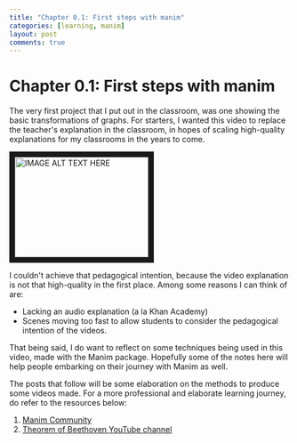 ```yaml
---
title: "Chapter 0.1: First steps with manim"
categories: [learning, manim]
layout: post
comments: true
---
```


# Chapter 0.1: First steps with manim

The very first project that I put out in the classroom, was one showing the basic transformations of graphs. For starters, I wanted this video to replace the teacher's explanation in the classroom, in hopes of scaling high-quality explanations for my classrooms in the years to come.

<a href="http://www.youtube.com/watch?feature=player_embedded&v=wmPH6SrvxX0
" target="_blank"><img src="http://img.youtube.com/vi/wmPH6SrvxX0/0.jpg" 
alt="IMAGE ALT TEXT HERE" width="240" height="180" border="10" /></a>

I couldn't achieve that pedagogical intention, because the video explanation is not that high-quality in the first place. Among some reasons I can think of are:

- Lacking an audio explanation (a la Khan Academy)
- Scenes moving too fast to allow students to consider the pedagogical intention of the videos.

That being said, I do want to reflect on some techniques being used in this video, made with the Manim package. Hopefully some of the notes here will help people embarking on their journey with Manim as well.

The posts that follow will be some elaboration on the methods to produce some videos made. For a more professional and elaborate learning journey, do refer to the resources below:

1. [Manim Community](https://docs.manim.community/en/stable/index.html)
2. [Theorem of Beethoven YouTube channel](https://www.youtube.com/c/TheoremofBeethoven)
